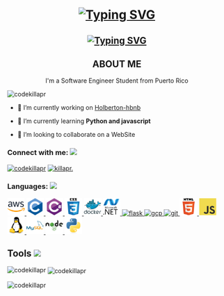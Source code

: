 <div align="center">
<h1><a href="https://git.io/typing-svg"><img src="https://readme-typing-svg.herokuapp.com?font=Fira+Code&weight=600&size=32&pause=1000&color=04F7B4&random=false&width=435&lines=Welcome+to+CodeKillaPR" alt="Typing SVG" /></a></h1>
<h2><a href="https://git.io/typing-svg"><img src="https://readme-typing-svg.herokuapp.com?font=Fira+Code&weight=600&size=32&pause=1000&color=04F7B4&random=false&width=435&lines=Github!" alt="Typing SVG" /></a></h2>
</div>

<div align="center">
  <h2>ABOUT ME</h2>
  <p>I'm a Software Engineer Student from Puerto Rico</p>
</div>


<p align="left"> <img src="https://komarev.com/ghpvc/?username=codekillapr&label=VIEWS&color=00bdba&style=flat" alt="codekillapr" /> </p>

- 🔭 I’m currently working on [Holberton-hbnb](https://github.com/CodeKillaPr/holbertonschool-hbnb)

- 🌱 I’m currently learning **Python and javascript**

- 👯 I’m looking to collaborate on a WebSite

<h3 align="left">Connect with me: <img src='https://raw.githubusercontent.com/ShahriarShafin/ShahriarShafin/main/Assets/handshake.gif' width="50"> </h3>
<p align="left">
<a href="https://instagram.com/codekillapr" target="blank"><img align="center" src="https://raw.githubusercontent.com/rahuldkjain/github-profile-readme-generator/master/src/images/icons/Social/instagram.svg" alt="codekillapr" height="30" width="40" /></a>
<a href="https://discord.gg/killapr." target="blank"><img align="center" src="https://raw.githubusercontent.com/rahuldkjain/github-profile-readme-generator/master/src/images/icons/Social/discord.svg" alt="killapr." height="30" width="40" /></a>
</p>

<h3 align="left">Languages: <img src = "https://media2.giphy.com/media/QssGEmpkyEOhBCb7e1/giphy.gif?cid=ecf05e47a0n3gi1bfqntqmob8g9aid1oyj2wr3ds3mg700bl&rid=giphy.gif" width = "32"> </h3>
<p align="left"> <a href="https://aws.amazon.com" target="_blank" rel="noreferrer"> <img src="https://raw.githubusercontent.com/devicons/devicon/master/icons/amazonwebservices/amazonwebservices-original-wordmark.svg" alt="aws" width="40" height="40"/> </a> <a href="https://www.cprogramming.com/" target="_blank" rel="noreferrer"> <img src="https://raw.githubusercontent.com/devicons/devicon/master/icons/c/c-original.svg" alt="c" width="40" height="40"/> </a> <a href="https://www.w3schools.com/cs/" target="_blank" rel="noreferrer"> <img src="https://raw.githubusercontent.com/devicons/devicon/master/icons/csharp/csharp-original.svg" alt="csharp" width="40" height="40"/> </a> <a href="https://www.w3schools.com/css/" target="_blank" rel="noreferrer"> <img src="https://raw.githubusercontent.com/devicons/devicon/master/icons/css3/css3-original-wordmark.svg" alt="css3" width="40" height="40"/> </a> <a href="https://www.docker.com/" target="_blank" rel="noreferrer"> <img src="https://raw.githubusercontent.com/devicons/devicon/master/icons/docker/docker-original-wordmark.svg" alt="docker" width="40" height="40"/> </a> <a href="https://dotnet.microsoft.com/" target="_blank" rel="noreferrer"> <img src="https://raw.githubusercontent.com/devicons/devicon/master/icons/dot-net/dot-net-original-wordmark.svg" alt="dotnet" width="40" height="40"/> </a> <a href="https://flask.palletsprojects.com/" target="_blank" rel="noreferrer"> <img src="https://www.vectorlogo.zone/logos/pocoo_flask/pocoo_flask-icon.svg" alt="flask" width="40" height="40"/> </a> <a href="https://cloud.google.com" target="_blank" rel="noreferrer"> <img src="https://www.vectorlogo.zone/logos/google_cloud/google_cloud-icon.svg" alt="gcp" width="40" height="40"/> </a> <a href="https://git-scm.com/" target="_blank" rel="noreferrer"> <img src="https://www.vectorlogo.zone/logos/git-scm/git-scm-icon.svg" alt="git" width="40" height="40"/> </a> <a href="https://www.w3.org/html/" target="_blank" rel="noreferrer"> <img src="https://raw.githubusercontent.com/devicons/devicon/master/icons/html5/html5-original-wordmark.svg" alt="html5" width="40" height="40"/> </a> <a href="https://developer.mozilla.org/en-US/docs/Web/JavaScript" target="_blank" rel="noreferrer"> <img src="https://raw.githubusercontent.com/devicons/devicon/master/icons/javascript/javascript-original.svg" alt="javascript" width="40" height="40"/> </a> <a href="https://www.linux.org/" target="_blank" rel="noreferrer"> <img src="https://raw.githubusercontent.com/devicons/devicon/master/icons/linux/linux-original.svg" alt="linux" width="40" height="40"/> </a> <a href="https://www.mysql.com/" target="_blank" rel="noreferrer"> <img src="https://raw.githubusercontent.com/devicons/devicon/master/icons/mysql/mysql-original-wordmark.svg" alt="mysql" width="40" height="40"/> </a> <a href="https://nodejs.org" target="_blank" rel="noreferrer"> <img src="https://raw.githubusercontent.com/devicons/devicon/master/icons/nodejs/nodejs-original-wordmark.svg" alt="nodejs" width="40" height="40"/> </a> <a href="https://www.python.org" target="_blank" rel="noreferrer"> <img src="https://raw.githubusercontent.com/devicons/devicon/master/icons/python/python-original.svg" alt="python" width="40" height="40"/> </a> </p>


<h2> Tools  <img src = "https://media2.giphy.com/media/QssGEmpkyEOhBCb7e1/giphy.gif?cid=ecf05e47a0n3gi1bfqntqmob8g9aid1oyj2wr3ds3mg700bl&rid=giphy.gif" width = "32"> </h2>
<p align='left'>

<p><img align="left" src="https://github-readme-stats.vercel.app/api/top-langs?username=codekillapr&show_icons=true&theme=dark&title_color=00ffe1&text_color=00ffe1&locale=en&layout=compact" alt="codekillapr" /></p>

<p>&nbsp;<img align="center" src="https://github-readme-stats.vercel.app/api?username=codekillapr&show_icons=true&theme=dark&title_color=00fadc&text_color=00ffe1&locale=en" alt="codekillapr" /></p>

<p><img align="center" src="https://github-readme-streak-stats.herokuapp.com/?user=codekillapr&theme=dark" alt="codekillapr" /></p>

